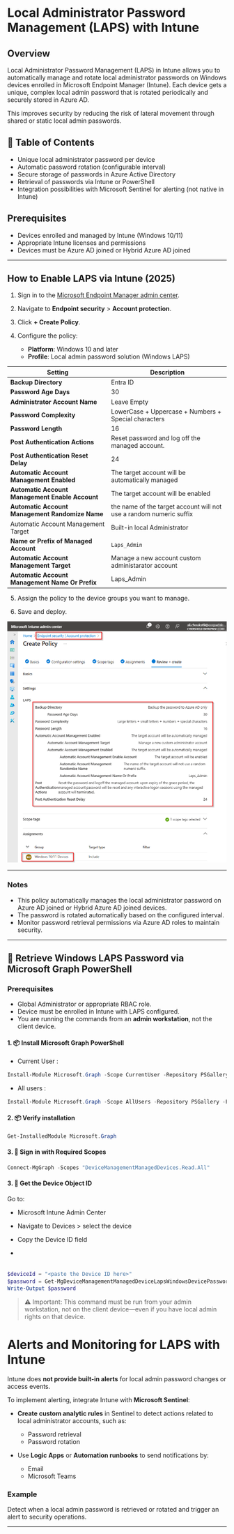 # Local Administrator Password Management (LAPS) with Intune

## Overview

Local Administrator Password Management (LAPS) in Intune allows you to automatically manage and rotate local administrator passwords on Windows devices enrolled in Microsoft Endpoint Manager (Intune). Each device gets a unique, complex local admin password that is rotated periodically and securely stored in Azure AD.

This improves security by reducing the risk of lateral movement through shared or static local admin passwords.

## 📘 Table of Contents

- Unique local administrator password per device
- Automatic password rotation (configurable interval)
- Secure storage of passwords in Azure Active Directory
- Retrieval of passwords via Intune or PowerShell
- Integration possibilities with Microsoft Sentinel for alerting (not native in Intune)

## Prerequisites

- Devices enrolled and managed by Intune (Windows 10/11)
- Appropriate Intune licenses and permissions
- Devices must be Azure AD joined or Hybrid Azure AD joined

---

## How to Enable LAPS via Intune (2025)

1. Sign in to the [Microsoft Endpoint Manager admin center](https://endpoint.microsoft.com).

2. Navigate to **Endpoint security** > **Account protection**.

3. Click **+ Create Policy**.

4. Configure the policy:
   - **Platform**: Windows 10 and later
   - **Profile**: Local admin password solution (Windows LAPS)

| Setting                                          | Description                                                                                             
|--------------------------------------------------|----------------------------------------------------------------------------------------------------------
| **Backup Directory**                             | Entra ID                                                                                                 |
| **Password Age Days**                            | 30                                                                                                        |
| **Administrator Account Name**                   | Leave Empty                                                                                              | 
| **Password Complexity**                          | LowerCase + Uppercase + Numbers + Special characters                                                     | 
| **Password Length**                              | 16                                                                                                       | 
| **Post Authentication Actions**                  | Reset password and log off the managed account.                                                          | 
| **Post Authentication Reset Delay**              | 24                                                                                                       |
| **Automatic Account Management Enabled**         | The target account will be automatically managed                                                         | 
| **Automatic Account Management Enable Account**  | The target account will be enabled                                                                       | 
| **Automatic Account Management Randomize Name**  | the name of the target account will not use a random numeric suffix                                      | 
| Automatic Account Management Target              | Built-in local Administrator                                                                             | 
| **Name or Prefix of Managed Account**            | `Laps_Admin`                                                                           | 
| **Automatic Account Management Target**          | Manage a new account custom administarator account                                                       | 
| **Automatic Account Management Name Or Prefix**  |  Laps_Admin                                                                                              | 

5. Assign the policy to the device groups you want to manage.

6. Save and deploy.

![LAPS_Policy](https://github.com/AliChoukatli/CyberShield-Enterprise/blob/main/05_Zero_Trust_%26_Security_Hardening/Screenshots/LAPS_Policy.png)

---

### Notes

- This policy automatically manages the local administrator password on Azure AD joined or Hybrid Azure AD joined devices.
- The password is rotated automatically based on the configured interval.
- Monitor password retrieval permissions via Azure AD roles to maintain security.


---

## 🔐 Retrieve Windows LAPS Password via Microsoft Graph PowerShell 

### Prerequisites

- Global Administrator or appropriate RBAC role.
- Device must be enrolled in Intune with LAPS configured.
- You are running the commands from an **admin workstation**, not the client device.

#### 1. 📦 Install Microsoft Graph PowerShell

- Current User :
```powershell
Install-Module Microsoft.Graph -Scope CurrentUser -Repository PSGallery -Force
```
- All users :
```powershell
Install-Module Microsoft.Graph -Scope AllUsers -Repository PSGallery -Force
```

#### 2. 📦 Verify installation

```powershell
Get-InstalledModule Microsoft.Graph
```


#### 3. 🔐 Sign in with Required Scopes

```powershell
Connect-MgGraph -Scopes "DeviceManagementManagedDevices.Read.All"
```
#### 3. 🔎 Get the Device Object ID
Go to:

- Microsoft Intune Admin Center

- Navigate to Devices > select the device

- Copy the Device ID field
- 
```powershell

$deviceId = "<paste the Device ID here>"
$password = Get-MgDeviceManagementManagedDeviceLapsWindowsDevicePassword -ManagedDeviceId $deviceId
Write-Output $password
```
> ⚠️ Important:
This command must be run from your admin workstation, not on the client device—even if you have local admin rights on that device.





# Alerts and Monitoring for LAPS with Intune

Intune does **not provide built-in alerts** for local admin password changes or access events.

To implement alerting, integrate Intune with **Microsoft Sentinel**:

- **Create custom analytic rules** in Sentinel to detect actions related to local administrator accounts, such as:
  - Password retrieval
  - Password rotation

- Use **Logic Apps** or **Automation runbooks** to send notifications by:
  - Email
  - Microsoft Teams

### Example

Detect when a local admin password is retrieved or rotated and trigger an alert to security operations.

---




